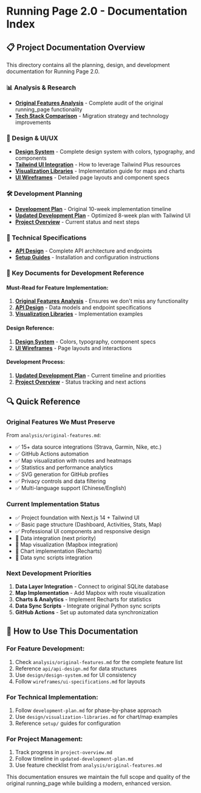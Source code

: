 # Running Page 2.0 - Documentation Index

## 📋 Project Documentation Overview

This directory contains all the planning, design, and development documentation for Running Page 2.0.

### 📊 Analysis & Research
- **[Original Features Analysis](./analysis/original-features.md)** - Complete audit of the original running_page functionality
- **[Tech Stack Comparison](./analysis/tech-stack-comparison.md)** - Migration strategy and technology improvements

### 🎨 Design & UI/UX
- **[Design System](./design/design-system.md)** - Complete design system with colors, typography, and components
- **[Tailwind UI Integration](./design/tailwind-ui-integration.md)** - How to leverage Tailwind Plus resources
- **[Visualization Libraries](./design/visualization-libraries.md)** - Implementation guide for maps and charts
- **[UI Wireframes](./wireframes/ui-specifications.md)** - Detailed page layouts and component specs

### 🛠️ Development Planning
- **[Development Plan](./development-plan.md)** - Original 10-week implementation timeline
- **[Updated Development Plan](./updated-development-plan.md)** - Optimized 8-week plan with Tailwind UI
- **[Project Overview](./project-overview.md)** - Current status and next steps

### 🔧 Technical Specifications
- **[API Design](./api/api-design.md)** - Complete API architecture and endpoints
- **[Setup Guides](./setup/)** - Installation and configuration instructions

### 🎯 Key Documents for Development Reference

#### Must-Read for Feature Implementation:
1. **[Original Features Analysis](./analysis/original-features.md)** - Ensures we don't miss any functionality
2. **[API Design](./api/api-design.md)** - Data models and endpoint specifications
3. **[Visualization Libraries](./design/visualization-libraries.md)** - Implementation examples

#### Design Reference:
1. **[Design System](./design/design-system.md)** - Colors, typography, component specs
2. **[UI Wireframes](./wireframes/ui-specifications.md)** - Page layouts and interactions

#### Development Process:
1. **[Updated Development Plan](./updated-development-plan.md)** - Current timeline and priorities
2. **[Project Overview](./project-overview.md)** - Status tracking and next actions

## 🔍 Quick Reference

### Original Features We Must Preserve
From `analysis/original-features.md`:
- ✅ 15+ data source integrations (Strava, Garmin, Nike, etc.)
- ✅ GitHub Actions automation
- ✅ Map visualization with routes and heatmaps
- ✅ Statistics and performance analytics
- ✅ SVG generation for GitHub profiles
- ✅ Privacy controls and data filtering
- ✅ Multi-language support (Chinese/English)

### Current Implementation Status
- ✅ Project foundation with Next.js 14 + Tailwind UI
- ✅ Basic page structure (Dashboard, Activities, Stats, Map)
- ✅ Professional UI components and responsive design
- 🚧 Data integration (next priority)
- 🚧 Map visualization (Mapbox integration)
- 🚧 Chart implementation (Recharts)
- 🚧 Data sync scripts integration

### Next Development Priorities
1. **Data Layer Integration** - Connect to original SQLite database
2. **Map Implementation** - Add Mapbox with route visualization
3. **Charts & Analytics** - Implement Recharts for statistics
4. **Data Sync Scripts** - Integrate original Python sync scripts
5. **GitHub Actions** - Set up automated data synchronization

## 📖 How to Use This Documentation

### For Feature Development:
1. Check `analysis/original-features.md` for the complete feature list
2. Reference `api/api-design.md` for data structures
3. Use `design/design-system.md` for UI consistency
4. Follow `wireframes/ui-specifications.md` for layouts

### For Technical Implementation:
1. Follow `development-plan.md` for phase-by-phase approach
2. Use `design/visualization-libraries.md` for chart/map examples
3. Reference `setup/` guides for configuration

### For Project Management:
1. Track progress in `project-overview.md`
2. Follow timeline in `updated-development-plan.md`
3. Use feature checklist from `analysis/original-features.md`

This documentation ensures we maintain the full scope and quality of the original running_page while building a modern, enhanced version.
